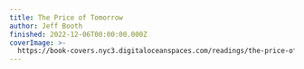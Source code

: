 ```yaml
---
title: The Price of Tomorrow
author: Jeff Booth
finished: 2022-12-06T00:00:00.000Z
coverImage: >-
  https://book-covers.nyc3.digitaloceanspaces.com/readings/the-price-of-tomorrow-01.jpg
---
```

